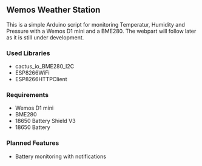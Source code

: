 ## Wemos Weather Station
This is a simple Arduino script for monitoring Temperatur, Humidity and Pressure
with a Wemos D1 mini and a BME280.
The webpart will follow later as it is still under development.

### Used Libraries
- cactus_io_BME280_I2C
- ESP8266WiFi
- ESP8266HTTPClient

### Requirements
- Wemos D1 mini
- BME280
- 18650 Battery Shield V3
- 18650 Battery

### Planned Features
- Battery monitoring with notifications
